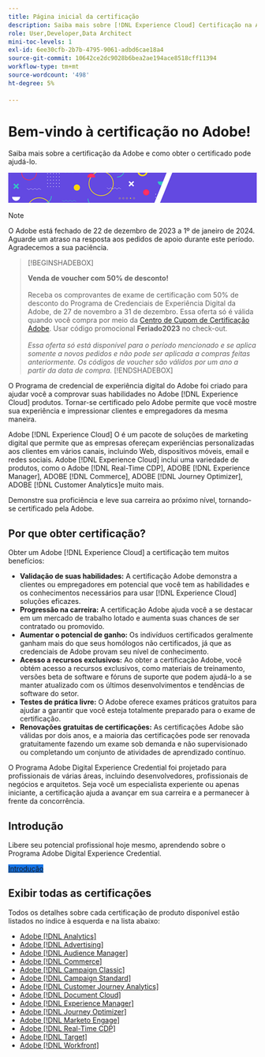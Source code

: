 ```yaml
---
title: Página inicial da certificação
description: Saiba mais sobre [!DNL Experience Cloud] Certificação na Adobe. Descubra o que ser certificado pode fazer por você.
role: User,Developer,Data Architect
mini-toc-levels: 1
exl-id: 6ee30cfb-2b7b-4795-9061-adbd6cae18a4
source-git-commit: 10642ce2dc9028b6bea2ae194ace8518cff11394
workflow-type: tm+mt
source-wordcount: '498'
ht-degree: 5%

---
```


# Bem-vindo à certificação no Adobe!

Saiba mais sobre a certificação da Adobe e como obter o certificado pode ajudá-lo.

![Banner](/help/certifications/assets/home_banner_smallwide.png)

>[!NOTE]
>
>O Adobe está fechado de 22 de dezembro de 2023 a 1º de janeiro de 2024. Aguarde um atraso na resposta aos pedidos de apoio durante este período. Agradecemos a sua paciência.

>[!BEGINSHADEBOX]
>
>**Venda de voucher com 50% de desconto!** <br><br> Receba os comprovantes de exame de certificação com 50% de desconto do Programa de Credenciais de Experiência Digital da Adobe, de 27 de novembro a 31 de dezembro. Essa oferta só é válida quando você compra por meio da [Centro de Cupom de Certificação Adobe](https://market.xvoucher.com/adobe). Usar código promocional **Feriado2023** no check-out. <br><br> <i>Essa oferta só está disponível para o período mencionado e se aplica somente a novos pedidos e não pode ser aplicada a compras feitas anteriormente. Os códigos de voucher são válidos por um ano a partir da data de compra.</i>
>[!ENDSHADEBOX]

O Programa de credencial de experiência digital do Adobe foi criado para ajudar você a comprovar suas habilidades no Adobe [!DNL Experience Cloud] produtos. Tornar-se certificado pelo Adobe permite que você mostre sua experiência e impressionar clientes e empregadores da mesma maneira.

Adobe [!DNL Experience Cloud] O é um pacote de soluções de marketing digital que permite que as empresas ofereçam experiências personalizadas aos clientes em vários canais, incluindo Web, dispositivos móveis, email e redes sociais. Adobe [!DNL Experience Cloud] inclui uma variedade de produtos, como o Adobe [!DNL Real-Time CDP], ADOBE [!DNL Experience Manager], ADOBE [!DNL Commerce], ADOBE [!DNL Journey Optimizer], ADOBE [!DNL Customer Analytics]e muito mais.

Demonstre sua proficiência e leve sua carreira ao próximo nível, tornando-se certificado pela Adobe.

## Por que obter certificação?

Obter um Adobe [!DNL Experience Cloud] a certificação tem muitos benefícios:

* **Validação de suas habilidades:** A certificação Adobe demonstra a clientes ou empregadores em potencial que você tem as habilidades e os conhecimentos necessários para usar [!DNL Experience Cloud] soluções eficazes.
* **Progressão na carreira:** A certificação Adobe ajuda você a se destacar em um mercado de trabalho lotado e aumenta suas chances de ser contratado ou promovido.
* **Aumentar o potencial de ganho:** Os indivíduos certificados geralmente ganham mais do que seus homólogos não certificados, já que as credenciais de Adobe provam seu nível de conhecimento.
* **Acesso a recursos exclusivos:** Ao obter a certificação Adobe, você obtém acesso a recursos exclusivos, como materiais de treinamento, versões beta de software e fóruns de suporte que podem ajudá-lo a se manter atualizado com os últimos desenvolvimentos e tendências de software do setor.
* **Testes de prática livre:** O Adobe oferece exames práticos gratuitos para ajudar a garantir que você esteja totalmente preparado para o exame de certificação.
* **Renovações gratuitas de certificações:** As certificações Adobe são válidas por dois anos, e a maioria das certificações pode ser renovada gratuitamente fazendo um exame sob demanda e não supervisionado ou completando um conjunto de atividades de aprendizado contínuo.

O Programa Adobe Digital Experience Credential foi projetado para profissionais de várias áreas, incluindo desenvolvedores, profissionais de negócios e arquitetos. Seja você um especialista experiente ou apenas iniciante, a certificação ajuda a avançar em sua carreira e a permanecer à frente da concorrência.

## Introdução

Libere seu potencial profissional hoje mesmo, aprendendo sobre o Programa Adobe Digital Experience Credential.

<a href="https://experienceleague.adobe.com/docs/certification/certification/getting-started.html" target="_blank" class="spectrum-Button spectrum-Button--fill spectrum-Button--accent spectrum-Button--sizeM is-margin-bottom-big-big at-element-click-tracking" style="background-color:#1473E6"><span class="spectrum-Button-label has-no-wrap">Introdução</span></a>


## Exibir todas as certificações

Todos os detalhes sobre cada certificação de produto disponível estão listados no índice à esquerda e na lista abaixo:

* [Adobe [!DNL Analytics]](/help/certifications/aa/aa-overview.md)
* [Adobe [!DNL Advertising]](/help/certifications/aac/aac-overview.md)
* [Adobe [!DNL Audience Manager]](/help/certifications/aam/aam-overview.md)
* [Adobe [!DNL Commerce]](/help/certifications/ac/ac-overview.md)
* [Adobe [!DNL Campaign Classic]](/help/certifications/acc/acc-overview.md)
* [Adobe [!DNL Campaign Standard]](/help/certifications/acs/acs-overview.md)
* [Adobe [!DNL Customer Journey Analytics]](/help/certifications/acja/acja-overview.md)
* [Adobe [!DNL Document Cloud]](/help/certifications/adc/adc-overview.md)
* [Adobe [!DNL Experience Manager]](/help/certifications/aem/aem-overview.md)
* [Adobe [!DNL Journey Optimizer]](/help/certifications/ajo/ajo-overview.md)
* [Adobe [!DNL Marketo Engage]](/help/certifications/ame/ame-overview.md)
* [Adobe [!DNL Real-Time CDP]](/help/certifications/rtcdp/rtcdp-overview.md)
* [Adobe [!DNL Target]](/help/certifications/at/at-overview.md)
* [Adobe [!DNL Workfront]](/help/certifications/aw/aw-overview.md)

